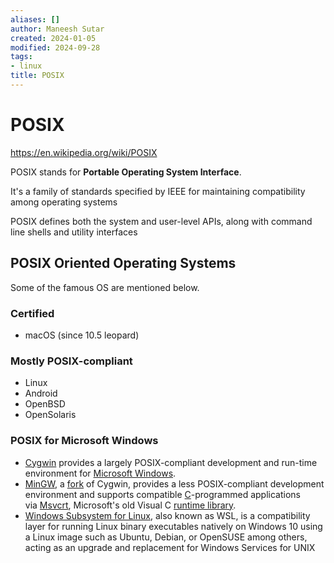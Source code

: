 ```yaml
---
aliases: []
author: Maneesh Sutar
created: 2024-01-05
modified: 2024-09-28
tags:
- linux
title: POSIX
---
```


# POSIX

<https://en.wikipedia.org/wiki/POSIX>

POSIX stands for **Portable Operating System Interface**.

It's a family of standards specified by IEEE for maintaining compatibility among operating systems

POSIX defines both the system and user-level APIs, along with command line shells and utility interfaces

## POSIX Oriented Operating Systems

Some of the famous OS are mentioned below.

### Certified

* macOS (since 10.5 leopard)

### Mostly POSIX-compliant

* Linux
* Android
* OpenBSD
* OpenSolaris

### POSIX for Microsoft Windows

* [Cygwin](https://en.wikipedia.org/wiki/Cygwin "Cygwin") provides a largely POSIX-compliant development and run-time environment for [Microsoft Windows](https://en.wikipedia.org/wiki/Microsoft_Windows "Microsoft Windows").
* [MinGW](https://en.wikipedia.org/wiki/MinGW "MinGW"), a [fork](https://en.wikipedia.org/wiki/Fork_(software_development) "Fork (software development)") of Cygwin, provides a less POSIX-compliant development environment and supports compatible [C](https://en.wikipedia.org/wiki/C_(programming_language) "C (programming language)")-programmed applications via [Msvcrt](https://en.wikipedia.org/wiki/Msvcrt "Msvcrt"), Microsoft's old Visual C [runtime library](https://en.wikipedia.org/wiki/Runtime_library "Runtime library").
* [Windows Subsystem for Linux](https://en.wikipedia.org/wiki/Windows_Subsystem_for_Linux "Windows Subsystem for Linux"), also known as WSL, is a compatibility layer for running Linux binary executables natively on Windows 10 using a Linux image such as Ubuntu, Debian, or OpenSUSE among others, acting as an upgrade and replacement for Windows Services for UNIX
